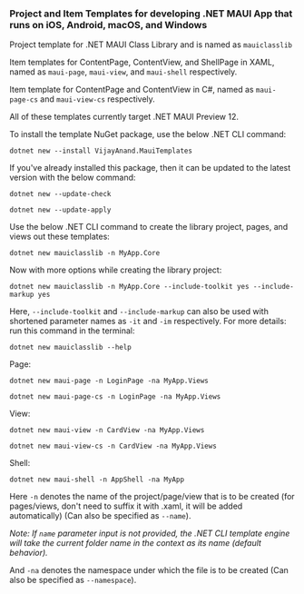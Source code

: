 ### Project and Item Templates for developing .NET MAUI App that runs on iOS, Android, macOS, and Windows 

Project template for .NET MAUI Class Library and is named as `mauiclasslib`

Item templates for ContentPage, ContentView, and ShellPage in XAML, named as `maui-page`, `maui-view`, and `maui-shell` respectively.

Item template for ContentPage and ContentView in C#, named as `maui-page-cs` and `maui-view-cs` respectively.

All of these templates currently target .NET MAUI Preview 12.

To install the template NuGet package, use the below .NET CLI command:

```shell
dotnet new --install VijayAnand.MauiTemplates
```

If you've already installed this package, then it can be updated to the latest version with the below command:

```shell
dotnet new --update-check
```
```shell
dotnet new --update-apply
```
Use the below .NET CLI command to create the library project, pages, and views out these templates:

```shell
dotnet new mauiclasslib -n MyApp.Core
```
Now with more options while creating the library project:
```shell
dotnet new mauiclasslib -n MyApp.Core --include-toolkit yes --include-markup yes
```
Here, `--include-toolkit` and `--include-markup` can also be used with shortened parameter names as `-it` and `-im` respectively.
For more details: run this command in the terminal:
```shell
dotnet new mauiclasslib --help
```
Page:
```shell
dotnet new maui-page -n LoginPage -na MyApp.Views
```
```shell
dotnet new maui-page-cs -n LoginPage -na MyApp.Views
```
View:
```shell
dotnet new maui-view -n CardView -na MyApp.Views
```
```shell
dotnet new maui-view-cs -n CardView -na MyApp.Views
```
Shell:
```shell
dotnet new maui-shell -n AppShell -na MyApp
```
Here `-n` denotes the name of the project/page/view that is to be created (for pages/views, don't need to suffix it with .xaml, it will be added automatically) (Can also be specified as `--name`).

*Note: If `name` parameter input is not provided, the .NET CLI template engine will take the current folder name in the context as its name (default behavior).*

And `-na` denotes the namespace under which the file is to be created (Can also be specified as `--namespace`).
